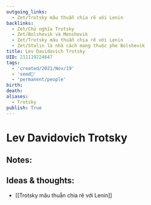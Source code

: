 ```yaml
---
outgoing_links:
  - Zet/Trotsky mâu thuẫn chia rẽ với Lenin
backlinks:
  - Zet/Chủ nghĩa Trotsky
  - Zet/Bolshevik và Menshevik
  - Zet/Trotsky mâu thuẫn chia rẽ với Lenin
  - Zet/Stalin là nhà cách mạng thuộc phe Bolshevik
title: Lev Davidovich Trotsky
UID: 211119224647
tags:
  - 'created/2021/Nov/19'
  - 'seed🥜'
  - 'permanent/people'
birth: 
death: 
aliases:
  - Trotsky
publish: True
---
```

# Lev Davidovich Trotsky

## Notes:


## Ideas & thoughts:
- [[Trotsky mâu thuẫn chia rẽ với Lenin]]